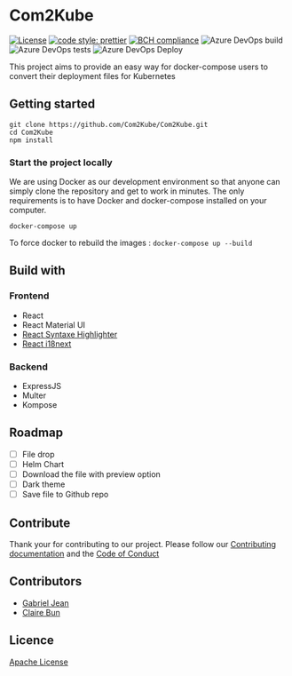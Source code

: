 # Com2Kube

[![License](https://img.shields.io/badge/License-Apache%202.0-blue.svg)](https://opensource.org/licenses/Apache-2.) [![code style: prettier](https://img.shields.io/badge/code_style-prettier-ff69b4.svg?style=flat-square)](https://github.com/prettier/prettier) [![BCH compliance](https://bettercodehub.com/edge/badge/CB-GJ/Com2Kube?branch=master)](https://bettercodehub.com/)
![Azure DevOps build](https://img.shields.io/azure-devops/build/com2kube/334cc7b8-c59a-4422-a037-9972f9f8a55f/5)
![Azure DevOps tests](https://img.shields.io/azure-devops/tests/com2kube/com2kube/5)
![Azure DevOps Deploy](https://img.shields.io/azure-devops/release/com2kube/334cc7b8-c59a-4422-a037-9972f9f8a55f/2/5)

This project aims to provide an easy way for docker-compose users to convert their deployment files for Kubernetes

## Getting started

```text
git clone https://github.com/Com2Kube/Com2Kube.git
cd Com2Kube
npm install
```

### Start the project locally

We are using Docker as our development environment so that anyone can simply clone the repository and get to work in minutes.
The only requirements is to have Docker and docker-compose installed on your computer.

```text
docker-compose up
```

To force docker to rebuild the images : `docker-compose up --build`

## Build with

### Frontend

- React
- React Material UI
- [React Syntaxe Highlighter](https://github.com/conorhastings/react-syntax-highlighter/tree/f7e4774b9cbc76fb42ee97e8861349aa1d50e532)
- [React i18next](https://github.com/i18next/react-i18next)

### Backend

- ExpressJS
- Multer
- Kompose

## Roadmap

- [ ] File drop
- [ ] Helm Chart
- [ ] Download the file with preview option
- [ ] Dark theme
- [ ] Save file to Github repo

## Contribute

Thank your for contributing to our project. Please follow our [Contributing documentation](CONTRIBUTING.md) and the [Code of Conduct](CODE-OF-CONDUCT.md)

## Contributors

- [Gabriel Jean](https://github.com/GabrielJean)
- [Claire Bun](https://github.com/cbun097)

## Licence

[Apache License](LICENCE.md)
